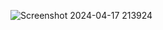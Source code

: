 ![Screenshot 2024-04-17 213924](https://github.com/Anuragroyan/Botresponse-master/assets/38952781/3fd16185-1427-4aa3-ad98-ebcb5be3fdbf)
